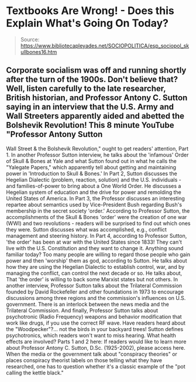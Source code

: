 # Textbooks Are Wrong! - Does this Explain What's Going On Today?

> Source: https://www.bibliotecapleyades.net/SOCIOPOLITICA/esp_sociopol_skullbones16.htm

Corporate socialism was off and running shortly after the
turn of the 1900s. Don't believe that?
Well, listen carefully to the
late researcher, British historian, and Professor Antony C.
Sutton saying in an interview that the U.S. Army and Wall Streeters apparently aided and abetted the Bolshevik
Revolution!
This 8 minute YouTube "Professor Antony Sutton
-
Wall Street & the Bolshevik
Revolution," ought to get readers' attention, Part 1.
In another Professor Sutton interview, he talks about the
'infamous'
Order of Skull & Bones at Yale and what Sutton
found out in what he calls the "Yalegate Papers," which
apparently tell about getting and maintaining power in 'Introduction to Skull & Bones.'
In Part 2,
Sutton discusses the Hegelian Dialectic (problem, reaction,
solution) and the U.S. individuals - and families-of-power
to bring about a
One World Order.
He discusses a Hegelian
system
of education and the drive for power and remolding the
United States of America.
In Part 3, the Professor discusses an interesting
repartee about semantics used by Vice-President
Bush
regarding Bush's membership in the secret society 'order.'
According to Professor Sutton,
the accomplishments of the Skull & Bones 'order' were the
creation of one war (WWI) and two revolutions - readers will
be surprised to find out which ones they were.
Sutton discusses what was
accomplished, e.g., conflict management and steering
history.
In Part 4, according to Professor Sutton, 'the order' has
been at war with the United States since 1833!
They can't live with the U.S.
Constitution and they want to change it. Anything sound
familiar today? Too many people are willing to regard those
people who gain power and then 'worship' them as god,
according to Sutton.
He talks about how they are
using the Hegelian Dialectic to establish control, war, and
by managing the conflict, can control the next decade or so.
He talks about,
That 'the order' is willing to
back some Marxist states but not others.
In another interview, Professor Sutton talks about
the
Trilateral Commission founded by
David Rockefeller and
other foundations in 1973 to encourage discussions among
three regions and the commission's influences on U.S.
government.
There is an interlock between
the news media and the Trilateral Commission.
And finally, Professor Sutton talks
about psychotronic
(Radio Frequency) weapons and behavior modification that
work like drugs, if you use the correct RF wave.
Have readers heard about
the "Woodpecker"?... not the birds in your backyard trees! Sutton
defines psychotronics, which readers won't want to miss
hearing.
What health effects are involved?
Parts 1 and 2 here:
If readers would like to learn more about Professor Antony
C. Sutton, D.Sc. (1925-2002), please access
here.
When the media or the government talk about "conspiracy
theories" or places conspiracy theorist labels on those
telling what they have researched, one has to question
whether it's a classic example of the "pot calling the
kettle black."
